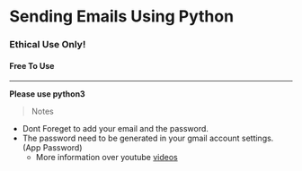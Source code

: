 # Sending Emails Using Python 
### Ethical Use Only! 
#### Free To Use

-----------


**Please use python3**

> Notes 

- Dont Foreget to add your email and the password.
- The password need to be generated in your gmail account settings. (App Password) 
    - More information over youtube [videos](https://www.youtube.com/watch?v=0zVzFadvEYk) 

